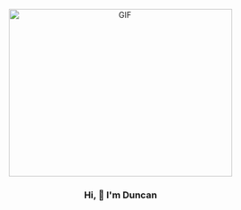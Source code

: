 <p align="center">
  <a href="https://giphy.com/gifs/glitch-matrix-cat-wwg1suUiTbCY8H8vIA">
    <!--     <img src="https://media.giphy.com/media/wwg1suUiTbCY8H8vIA/giphy-downsized-large.gif" alt="GIF" width="300" height="250"> -->
   <!-- <img src="https://media2.giphy.com/media/FcqKy4Kj7XOK0hCW4g/giphy.gif?cid=ecf05e47m1jeqf6hxvc84u1jbsam1aw17z9g1qbrrkvn2m8c&ep=v1_gifs_related&rid=giphy.gif&ct=g"> -->
    <img src="https://i.giphy.com/media/v1.Y2lkPTc5MGI3NjExMTV0ampwaDB6eXMzZjB4aHk0MHIycmpoeWk5MWJqcXRzc3JndzJ4cSZlcD12MV9pbnRlcm5hbF9naWZfYnlfaWQmY3Q9Zw/Q61LJj43H48z1FIK4X/giphy-downsized.gif" alt="GIF" width="400" height="300" >
  </a>
</p>


**<h3 align="center">Hi, 👋 I'm Duncan</h3>**

<h1></h1>

<!-- 
⚔️ **Languages and Tools:**

<p align="left"> <a target="_blank" href="https://learn.microsoft.com/es-es/dotnet/csharp/"> <img height="40" width="40" src="https://img.icons8.com/nolan/64/c-sharp-logo.png" alt="c-sharp-logo"/>  </a> 
                <a target="_blank" href="https://www.python.org/"><img src="https://img.icons8.com/color/32/000000/python.png" alt="Python" width="40" height="40"></a>
                <a target="_blank" href="https://www.java.com/es/"><img src="https://freepngimg.com/thumb/java/3-2-java-free-download-png.png" alt="Java" width="40" height="40"></a>
                <a target="_blank" href="https://html.spec.whatwg.org/"><img src="https://img.icons8.com/color/32/000000/html-5.png" alt="HTML" width="40" height="40"></a>
                <a target="_blank" href="[https://html.spec.whatwg.org/](https://developer.mozilla.org/es/docs/Web/CSS)"><img src="https://img.icons8.com/color/32/000000/css3.png" alt="CSS" width="40" height="40"></a>
                <a target="_blank" href="[https://www.freeiconspng.com/img/11352](https://www.microsoft.com/es-mx/sql-server/sql-server-downloads)"><img src="https://www.freeiconspng.com/uploads/sql-server-icon-png-8.png" width="40   height="40" alt="Free High quality Sql Server Icon"/></a>
</p>
-->
<!--
⭐️ **Interests**

[![Fedora](https://upload.wikimedia.org/wikipedia/commons/thumb/3/3f/Fedora_logo.svg/100px-Fedora_logo.svg.png)](https://getfedora.org/)
           <img width="100" height="100" src="https://img.icons8.com/color/96/microsoft.png" alt="microsoft"/>

🤝 **Looking to collaborate** on exciting projects and contribute to the coding community.

### Stats
[![Duncan's stats](https://github-readme-stats.vercel.app/api?username=LoneROKIE&show_icons=true&theme=react)](https://github.com/LoneROKIE/github-readme-stats)   ![Duncan's Most Used Languages](https://github-readme-stats.vercel.app/api/top-langs/?username=LoneROKIE&theme=react&layout=compact&hide=HTML)
-->
<!-- 
## Connect with me
[![Twitter](https://img.icons8.com/color/48/000000/twitter.png)](https://twitter.com/LoneROKIECoder)
-->
<!---
LoneROKIE/LoneROKIE is a ✨ special ✨ repository because its `README.md` (this file) appears on your GitHub profile.
You can click the Preview link to take a look at your changes.
--->
